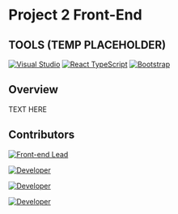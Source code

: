 # Project 2 Front-End

## TOOLS (TEMP PLACEHOLDER)

[![Visual Studio](https://img.shields.io/badge/Visual%20Studio-5C2D91?logo=visual-studio&logoColor=white)](https://visualstudio.microsoft.com/)
[![React TypeScript](https://img.shields.io/badge/React%20TypeScript-61DAFB?logo=react&logoColor=white)](https://reactjs.org/)
[![Bootstrap](https://img.shields.io/badge/Bootstrap-563D7C?logo=bootstrap&logoColor=white)](https://getbootstrap.com/)

## Overview
TEXT HERE


## Contributors

[![Front-end Lead](https://img.shields.io/badge/Frontend%20Lead-Justin_Swinney-blue)](https://github.com/Justin-swinney)

[![Developer](https://img.shields.io/badge/Developer-Matthew_Taillon-blue)](https://github.com/MacroGamer)

[![Developer](https://img.shields.io/badge/Developer-FIRSTNAME_LASTNAME-blue)](https://github.com/USERNAMEHERE)

[![Developer](https://img.shields.io/badge/Developer-FIRSTNAME_LASTNAME-blue)](https://github.com/USERNAMEHERE)

